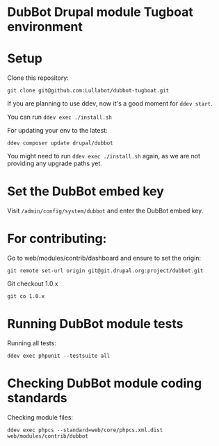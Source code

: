 DubBot Drupal module Tugboat environment
==

Setup
====


Clone this repository:

```
git clone git@github.com:Lullabot/dubbot-tugboat.git
```
If you are planning to use ddev, now it's a good moment for ```ddev start```.

You can run ```ddev exec ./install.sh```

For updating your env to the latest:

```
ddev composer update drupal/dubbot
```

You might need to run ```ddev exec ./install.sh``` again, as we are not providing
any upgrade paths yet.

Set the DubBot embed key
=====
Visit `/admin/config/system/dubbot` and enter the DubBot embed key.

For contributing:
====

Go to web/modules/contrib/dashboard and ensure to set the origin:

```
git remote set-url origin git@git.drupal.org:project/dubbot.git
```

Git checkout 1.0.x

```
git co 1.0.x
```

Running DubBot module tests
====

Running all tests:

```
ddev exec phpunit --testsuite all
```

Checking DubBot module coding standards
====

Checking module files:

```
ddev exec phpcs --standard=web/core/phpcs.xml.dist web/modules/contrib/dubbot
```
